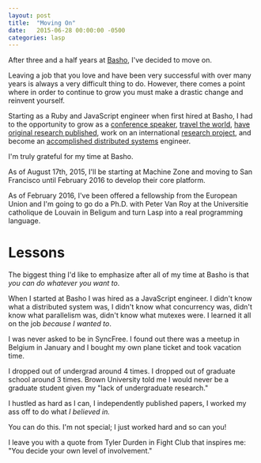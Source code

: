 ```yaml
---
layout: post
title:  "Moving On"
date:   2015-06-28 00:00:00 -0500
categories: lasp
---
```


After three and a half years at [Basho](http://basho.com),
I've decided to move on.

Leaving a job that you love and have been very successful with over many
years is always a very difficult thing to do.  However, there comes a
point where in order to continue to grow you must make a drastic
change and reinvent yourself.

Starting as a Ruby and JavaScript engineer when first hired at Basho, I had to the opportunity to grow as a [conference speaker](http://christophermeiklejohn.com/videos.html), [travel the world](http://christophermeiklejohn.com/personal/2015/01/01/year.html), [have original research published](http://christophermeiklejohn.com/publications.html), work on an international [research project](https://syncfree.lip6.fr), and become an [accomplished distributed systems](https://github.com/basho/riak) engineer.

I'm truly grateful for my time at Basho.

As of August 17th, 2015, I'll be starting at Machine Zone and moving to San
Francisco until February 2016 to develop their core platform.

As of February 2016, I've been offered a fellowship from the European
Union and I'm going to go do a Ph.D. with Peter Van Roy at the
Universitie catholique de Louvain in Beligum and turn Lasp into a real
programming language.

# Lessons

The biggest thing I'd like to emphasize after all of my time at Basho is
that *you can do whatever you want to*.

When I started at Basho I was hired as a JavaScript engineer.  I didn't
know what a distributed system was, I didn't know what concurrency was,
didn't know what parallelism was, didn't know what mutexes were.  I
learned it all on the job *because I wanted to*.

I was never asked to be in SyncFree.  I found out there was a meetup in
Belgium in January and I bought my own plane ticket and took vacation
time.

I dropped out of undergrad around 4 times.  I dropped out of graduate
school around 3 times.  Brown University told me I would never be a
graduate student given my "lack of undergraduate research."

I hustled as hard as I can, I independently published papers, I worked
my ass off to do what *I believed in.*

You can do this.  I'm not special; I just worked hard and so can you!

I leave you with a quote from Tyler Durden in Fight Club that inspires
me: "You decide your own level of involvement."
